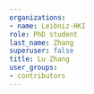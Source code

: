 ```yaml
---
organizations:
- name: Leibniz-HKI
role: PhD student
last_name: Zhang
superuser: false
title: Lu Zhang
user_groups:
- contributors
---
```





